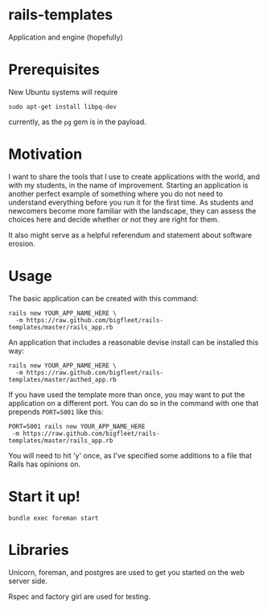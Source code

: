rails-templates
===============

Application and engine (hopefully)

Prerequisites
=============

New Ubuntu systems will require
```
sudo apt-get install libpq-dev
```
currently, as the `pg` gem is in the payload.

Motivation
==========

I want to share the tools that I use to create applications with the world, and
with my students, in the name of improvement.  Starting an application is
another perfect example of something where you do not need to understand
everything before you run it for the first time.  As students and newcomers
become more familiar with the landscape, they can assess the choices here and
decide whether or not they are right for them.

It also might serve as a helpful referendum and statement about software
erosion.

Usage
=====

The basic application can be created with this command:

```
rails new YOUR_APP_NAME_HERE \
  -m https://raw.github.com/bigfleet/rails-templates/master/rails_app.rb

```

An application that includes a reasonable devise install can be installed this
way:

```
rails new YOUR_APP_NAME_HERE \
  -m https://raw.github.com/bigfleet/rails-templates/master/authed_app.rb

```

If you have used the template more than once, you may want to put the
application on a different port.  You can do so in the command with one that
prepends ```PORT=5001``` like this:

```
PORT=5001 rails new YOUR_APP_NAME_HERE
 -m https://raw.github.com/bigfleet/rails-templates/master/rails_app.rb
```

You will need to hit 'y' once, as I've specified some additions to a file that
Rails has opinions on.

Start it up!
=========

```
bundle exec foreman start
```

Libraries
=========

Unicorn, foreman, and postgres are used to get you started on the web server
side.

Rspec and factory girl are used for testing.
